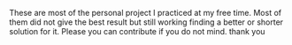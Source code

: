 These are most of the personal project I practiced at my free time.
Most of them did not give the best result but still working finding a better or shorter solution for it.
Please you can contribute if you do not mind. 
thank you

